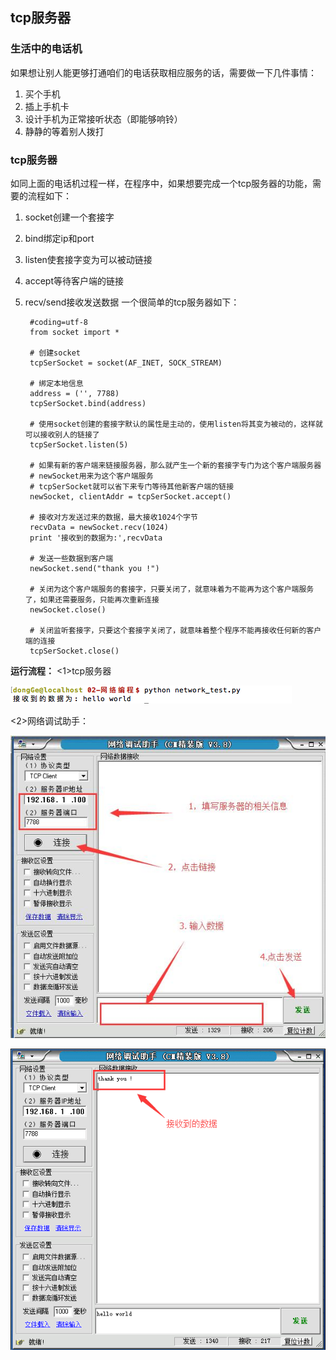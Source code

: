 ## tcp服务器
### 生活中的电话机
如果想让别人能更够打通咱们的电话获取相应服务的话，需要做一下几件事情：

1. 买个手机
2. 插上手机卡
3. 设计手机为正常接听状态（即能够响铃）
4. 静静的等着别人拨打

### tcp服务器
如同上面的电话机过程一样，在程序中，如果想要完成一个tcp服务器的功能，需要的流程如下：

1. socket创建一个套接字
2. bind绑定ip和port
3. listen使套接字变为可以被动链接
4. accept等待客户端的链接
5. recv/send接收发送数据
一个很简单的tcp服务器如下：

        #coding=utf-8
        from socket import *

        # 创建socket
        tcpSerSocket = socket(AF_INET, SOCK_STREAM)

        # 绑定本地信息
        address = ('', 7788)
        tcpSerSocket.bind(address)

        # 使用socket创建的套接字默认的属性是主动的，使用listen将其变为被动的，这样就可以接收别人的链接了
        tcpSerSocket.listen(5)

        # 如果有新的客户端来链接服务器，那么就产生一个新的套接字专门为这个客户端服务器
        # newSocket用来为这个客户端服务
        # tcpSerSocket就可以省下来专门等待其他新客户端的链接
        newSocket, clientAddr = tcpSerSocket.accept()

        # 接收对方发送过来的数据，最大接收1024个字节
        recvData = newSocket.recv(1024)
        print '接收到的数据为:',recvData

        # 发送一些数据到客户端
        newSocket.send("thank you !")

        # 关闭为这个客户端服务的套接字，只要关闭了，就意味着为不能再为这个客户端服务了，如果还需要服务，只能再次重新连接
        newSocket.close()

        # 关闭监听套接字，只要这个套接字关闭了，就意味着整个程序不能再接收任何新的客户端的连接
        tcpSerSocket.close()

**运行流程：**
<1>tcp服务器

![alt文本](Images/02-就业班-02-18.png "Title")

<2>网络调试助手：  

![alt文本](Images/02-就业班-02-16.jpg "Title")

![alt文本](Images/02-就业班-02-17.png "Title")
